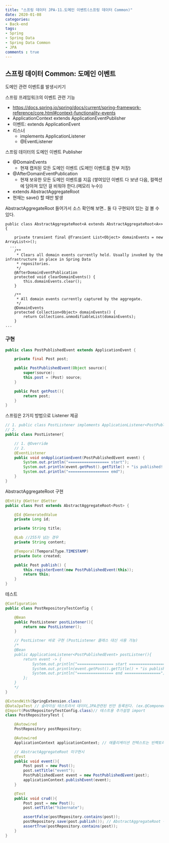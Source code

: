 ```yaml
---
title: "스프링 데이터 JPA-11.도메인 이벤트(스프링 데이터 Common)"
date: 2020-01-08
categories: 
- Back-end
tags:
- Spring 
- Spring Data
- Spring Data Common
- JPA
comments : true
---
```


## 스프링 데이터 Common: 도메인 이벤트
도메인 관련 이벤트를 발생시키기

스프링 프레임워크의 이벤트 관련 기능
- https://docs.spring.io/spring/docs/current/spring-framework-reference/core.html#context-functionality-events
- ApplicationContext extends ApplicationEventPublisher
- 이벤트: extends ApplicationEvent
- 리스너
  - implements ApplicationListener<E extends ApplicationEvent>
  - @EventListener


스프링 데이터의 도메인 이벤트 Publisher
- @DomainEvents
  - 현재 캡처된 모든 도메인 이벤트 (도메인 이벤트를 전부 저장)
- @AfterDomainEventPublication
  - 현재 보유한 모든 도메인 이벤트를 지웁 (쌓여있던 이벤트 다 보낸 다음, 컬렉션에 담아져 있던 걸 비워야 한다.(메모리 누수))
- extends AbstractAggregateRoot<E>
- 현재는 save() 할 때만 발생



AbstractAggregateRoot 들어가서 소스 확인해 보면.. 둘 다 구현되어 있는 걸 볼 수 있다.
~~~
public class AbstractAggregateRoot<A extends AbstractAggregateRoot<A>> {

	private transient final @Transient List<Object> domainEvents = new ArrayList<>();
  ... 
	/**
	 * Clears all domain events currently held. Usually invoked by the infrastructure in place in Spring Data
	 * repositories.
	 */
	@AfterDomainEventPublication
	protected void clearDomainEvents() {
		this.domainEvents.clear();
	}

	/**
	 * All domain events currently captured by the aggregate.
	 */
	@DomainEvents
	protected Collection<Object> domainEvents() {
		return Collections.unmodifiableList(domainEvents);
	}
...
~~~

### 구현
~~~java
public class PostPublishedEvent extends ApplicationEvent {

    private final Post post;

    public PostPublishedEvent(Object source){
        super(source);
        this.post = (Post) source;
    }

    public Post getPost(){
        return post;
    }
}
~~~

스프링은 2가지 방법으로 Listener 제공
~~~java
// 1. public class PostListener implements ApplicationListener<PostPublishedEvent> {
// 2.
public class PostListener{

    // 1. @Override
    // 2.
    @EventListener
    public void onApplicationEvent(PostPublishedEvent event) {
        System.out.println("================== start");
        System.out.println(event.getPost().getTitle() + "is published!!!");
        System.out.println("================== emd");
    }
}
~~~

AbstractAggregateRoot 구현
~~~java
@Entity @Getter @Setter
public class Post extends AbstractAggregateRoot<Post> {

    @Id @GeneratedValue
    private Long id;

    private String title;

    @Lob //255자 넘는 경우
    private String content;

    @Temporal(TemporalType.TIMESTAMP)
    private Date created;

    public Post publish() {
        this.registerEvent(new PostPublishedEvent(this));
        return this;
    }
}
~~~

테스트
~~~java
@Configuration
public class PostRepositoryTestConfig {

    @Bean
    public PostListener postListener(){
        return new PostListener();
    }

    // PostListner 바로 구현 (PostListener 클래스 대신 사용 가능)
    /*
    @Bean
    public ApplicationListener<PostPublishedEvent> postListner(){
        return event -> {
            System.out.println("================ start ================");
            System.out.println(event.getPost().getTitle() + "is published !!@@##$$");
            System.out.println("================ end ================");
        };
    }
    */
}
~~~

~~~java
@ExtendWith(SpringExtension.class)
@DataJpaTest // 슬라이싱 테스트라서 데이터,JPA관련된 빈만 등록된다. (ex.@Component 빈으로 등록 안됨, @Repository는 빈으로 등록 된다.)
@Import(PostRepositoryTestConfig.class)// 테스트용 추가설정 import
class PostRepositoryTest {

    @Autowired
    PostRepository postRepository;

    @Autowired
    ApplicationContext applicationContext; // 애플리케이션 컨텍스트는 빈팩토리 그 이상. 단순 IoC 컨테이너 역할은 빈팩토리가 이미 다 한다.

    // AbstractAggregateRoot 미구현시
    @Test
    public void event(){
        Post post = new Post();
        post.setTitle("event");
        PostPublishedEvent event = new PostPublishedEvent(post);
        applicationContext.publishEvent(event);
    }

    @Test
    public void crud(){
        Post post = new Post();
        post.setTitle("hibernate");

        assertFalse(postRepository.contains(post));
        postRepository.save(post.publish()); // AbstractAggregateRoot 구현 registerEvent
        assertTrue(postRepository.contains(post));
    }
}
~~~
